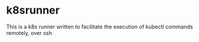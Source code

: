 # k8srunner
This is a k8s runner written to facilitate the execution of kubectl commands remotely, over ssh
